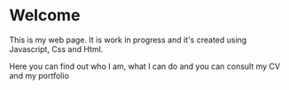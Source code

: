 <h1>Welcome</h1>

This is my web page.
It is work in progress and it's created using Javascript, Css and Html. 

Here you can find out who I am, what I can do and you can consult my CV and my portfolio
